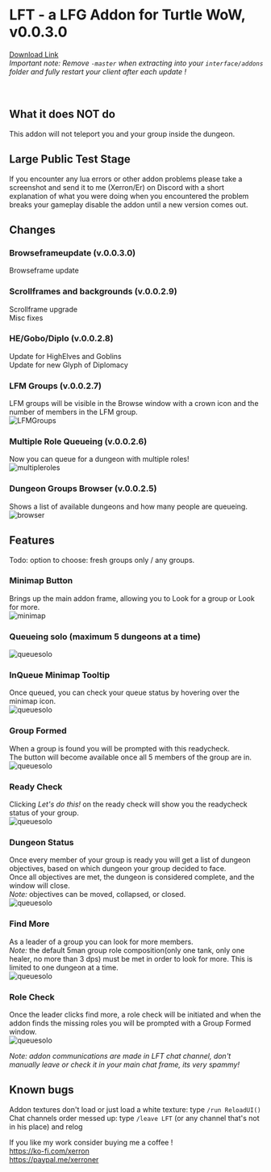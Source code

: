 # LFT - a LFG Addon for Turtle WoW, v0.0.3.0

[Download Link](https://github.com/CosminPOP/LFT/releases/latest/download/LFT.zip) <br>
_Important note: Remove `-master` when extracting into your `interface/addons` folder and fully restart your client after each update !_<BR><BR><Br>

## What it does NOT do ####
This addon will not teleport you and your group inside the dungeon.

## Large Public Test Stage ##
If you encounter any lua errors or other addon problems please take a screenshot and send it to me (Xerron/Er) on Discord with a short explanation of what you were doing when you encountered the problem breaks your gameplay disable the addon until a new version comes out.

## Changes ##
  
### Browseframeupdate (v.0.0.3.0) ###
Browseframe update<br>

### Scrollframes and backgrounds (v.0.0.2.9) ###
Scrollframe upgrade<br>
Misc fixes<br>

### HE/Gobo/Diplo (v.0.0.2.8) ###
Update for HighElves and Goblins<br>
Update for new Glyph of Diplomacy<br>

### LFM Groups (v.0.0.2.7) ###
LFM groups will be visible in the Browse window with a crown icon and the number of members in the LFM group.<br>
![LFMGroups](https://imgur.com/TjJ7yOY.png)

### Multiple Role Queueing (v.0.0.2.6) ###
Now you can queue for a dungeon with multiple roles!<br>
![multipleroles](https://imgur.com/cjoIt7y.png)

### Dungeon Groups Browser (v.0.0.2.5) ###
Shows a list of available dungeons and how many people are queueing.<Br>
![browser](https://imgur.com/wpefzYP.png)

  
## Features ##
Todo: option to choose: fresh groups only / any groups.

### Minimap Button ###
Brings up the main addon frame, allowing you to Look for a group or Look for more.<Br>
![minimap](https://imgur.com/Z1uRxqz.png)

### Queueing solo (maximum 5 dungeons at a time) ###
![queuesolo](https://imgur.com/ZWd7awX.png)

### InQueue Minimap Tooltip ###
Once queued, you can check your queue status by hovering over the minimap icon.<br>
![queuesolo](https://imgur.com/O0MNsKv.png)

### Group Formed ####
When a group is found you will be prompted with this readycheck.<br>
The button will become available once all 5 members of the group are in.<br>
![queuesolo](https://imgur.com/9rHbnfQ.png)

### Ready Check ###
Clicking *Let's do this!* on the ready check will show you the readycheck status of your group.<br>
![queuesolo](https://imgur.com/1h3FDYG.png)

### Dungeon Status ###
Once every member of your group is ready you will get a list of dungeon objectives, based on which dungeon your group decided to face.<br>
Once all objectives are met, the dungeon is considered complete, and the window will close.<br>
_Note:_ objectives can be moved, collapsed, or closed.<br>
![queuesolo](https://imgur.com/UGRDmzm.png)

### Find More ###
As a leader of a group you can look for more members.<br>
_Note:_ the default 5man group role composition(only one tank, only one healer, no more than 3 dps) must be met in order to look for more. This is limited to one dungeon at a time.<Br>
![queuesolo](https://imgur.com/iOkkHks.png)

### Role Check ###
Once the leader clicks find more, a role check will be initiated and when the addon finds the missing roles you will be prompted with a Group Formed window.<br>
![queuesolo](https://imgur.com/62LdVAT.png)



_Note: addon communications are made in LFT chat channel, don't manually leave or check it in your main chat frame, its very spammy!_<Br>

## Known bugs ##
Addon textures don't load or just load a white texture: type `/run ReloadUI()`<br>
Chat channels order messed up: type `/leave LFT` (or any channel that's not in his place) and relog<br>


If you like my work consider buying me a coffee !<br> 
https://ko-fi.com/xerron <br>
https://paypal.me/xerroner <br>
